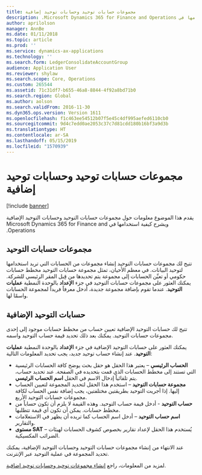 ```yaml
---
title: مجموعات حسابات توحيد وحسابات توحيد إضافية
description: ‏‫يقدم هذا الموضوع معلومات حول مجموعات حسابات التوحيد وحسابات التوحيد الإضافية ويشرح كيفية استخدامها في Microsoft Dynamics 365 for Finance and Operations.
author: aprilolson
manager: AnnBe
ms.date: 01/11/2018
ms.topic: article
ms.prod: ''
ms.service: dynamics-ax-applications
ms.technology: ''
ms.search.form: LedgerConsolidateAccountGroup
audience: Application User
ms.reviewer: shylaw
ms.search.scope: Core, Operations
ms.custom: 265544
ms.assetid: 71c31df7-b655-46a8-8844-4f92a8bd71b0
ms.search.region: Global
ms.author: aolson
ms.search.validFrom: 2016-11-30
ms.dyn365.ops.version: Version 1611
ms.openlocfilehash: f1c463ee54512b07f5e45c4df995aefed6110cb0
ms.sourcegitcommit: 9d4c7edd0ae2053c37c7d81cdd180b16bf3a9d3b
ms.translationtype: HT
ms.contentlocale: ar-SA
ms.lasthandoff: 05/15/2019
ms.locfileid: "1570939"
---
```

# <a name="consolidation-account-groups-and-additional-consolidation-accounts"></a>مجموعات حسابات توحيد وحسابات توحيد إضافية

[!include [banner](../includes/banner.md)]

‏‫يقدم هذا الموضوع معلومات حول مجموعات حسابات التوحيد وحسابات التوحيد الإضافية ويشرح كيفية استخدامها في Microsoft Dynamics 365 for Finance and Operations.

<a name="consolidation-account-groups"></a>مجموعات حسابات التوحيد
----------------------------

تتيح لك مجموعات حسابات التوحيد إنشاء مجموعات من الحسابات التي تريد استخدامها لتوحيد البيانات. في معظم الأحيان، تمثل مجموعة حسابات التوحيد مخطط حسابات حكومي أو تعيِّن الحسابات إلى مجموعة يتم تحديدها من قِبل المقر الرئيسي للشركة. يمكنك العثور على مجموعات حسابات التوحيد في جزء **الإعداد** بالوحدة النمطية **عمليات التوحيد**. عندما تقوم بإضافة مجموعة جديدة، أدخل معرفاً فريداً لمجموعة الحسابات واسمًا لها.

## <a name="additional-consolidation-accounts"></a>حسابات التوحيد الإضافية
تتيح لك ‏‫حسابات التوحيد الإضافية‬ تعيين حساب من مخطط حسابات موجود إلى إحدى مجموعات حسابات التوحيد. يمكنك بعد ذلك تحديد قيمة حساب التوحيد واسمه. 

يمكنك العثور على حسابات التوحيد الإضافية في جزء **الإعداد** بالوحدة النمطية **عمليات التوحيد**. عند إنشاء حساب توحيد جديد، يجب تحديد المعلومات التالية:

-   **الحساب الرئيسي** – يعتبر هذا الحقل هو حقل بحث يوضح كافة الحسابات الرئيسية التي تستند إلى مخطط الحسابات الذي قمت بتحديده في الصفحة. عند تحديد حساب، يتم تلقائياً إدخال الاسم في الحقل **اسم الحساب الرئيسي**.
-   **مجموعة حسابات التوحيد** – استخدم هذا الحقل لتحديد المجموعة لتعيين الحساب إليها. إذا أجريت التوحيد بطريقتين مختلفتين، يجب إضافة نفس الحساب لكافة مجموعات حسابات التوحيد الأربع.
-   **حساب التوحيد** - أدخل قيمة حساب التوحيد. وهذه القيمة لا يلزم أن تكون حساباً من مخطط حسابات. يمكن أن تكون أي قيمة تتطلبها.
-   **اسم حساب التوحيد** – أدخل اسم الحساب كما تريده أن يظهر في الاستعلامات والتقارير.
-   **مستوى SAT** – يُستخدم هذا الحقل لإعداد تقارير بخصوص كشوف الحسابات لهيئات الضرائب المكسيكية. 

عند الانتهاء من إنشاء مجموعات حسابات التوحيد وحسابات التوحيد الإضافية، يمكنك تحديد المجموعة في عملية التوحيد عبر الإنترنت.


لمزيد من المعلومات، راجع [إنشاء مجموعات توحيد وحسابات توحيد إضافية](../general-ledger/tasks/create-consolidation-groups.md). 



